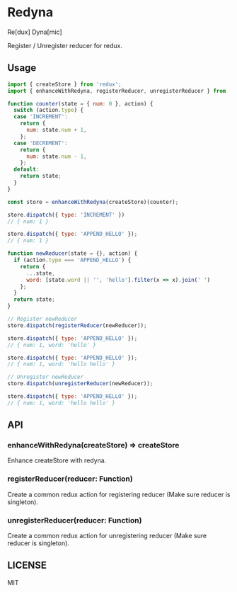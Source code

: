 # Redyna

Re[dux] Dyna[mic]

Register / Unregister reducer for redux.

## Usage

```js
import { createStore } from 'redux';
import { enhanceWithRedyna, registerReducer, unregisterReducer } from 'redyna';

function counter(state = { num: 0 }, action) {
  switch (action.type) {
  case 'INCREMENT':
    return {
      num: state.num + 1,
    };
  case 'DECREMENT':
    return {
      num: state.num - 1,
    };
  default:
    return state;
  }
}

const store = enhanceWithRedyna(createStore)(counter);

store.dispatch({ type: 'INCREMENT' })
// { num: 1 }

store.dispatch({ type: 'APPEND_HELLO' });
// { num: 1 }

function newReducer(state = {}, action) {
  if (action.type === 'APPEND_HELLO') {
    return {
      ...state,
      word: [state.word || '', 'hello'].filter(x => x).join(' ')
    };
  }
  return state;
}

// Register newReducer
store.dispatch(registerReducer(newReducer));

store.dispatch({ type: 'APPEND_HELLO' });
// { num: 1, word: 'hello' }

store.dispatch({ type: 'APPEND_HELLO' });
// { num: 1, word: 'hello hello' }

// Unregister newReducer
store.dispatch(unregisterReducer(newReducer));

store.dispatch({ type: 'APPEND_HELLO' });
// { num: 1, word: 'hello hello' }


```

## API

### enhanceWithRedyna(createStore) => createStore

Enhance createStore with redyna.

### registerReducer(reducer: Function)

Create a common redux action for registering reducer (Make sure reducer is singleton).


### unregisterReducer(reducer: Function)

Create a common redux action for unregistering reducer (Make sure reducer is singleton).


## LICENSE

MIT

